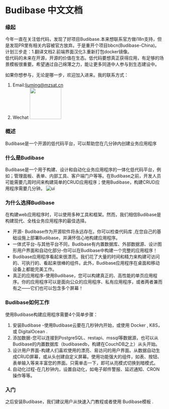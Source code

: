 # Budibase 中文文档
### 缘起
今年一直在关注低代码，发现了好项目Budibase.本来想联系官方做i18n支持，但是发现PR里有相关内容被官方放弃。于是重开个项目bbcn(Budibase-China)。
计划三步走：1.翻译文档2.前端界面汉化3.重新打包docker镜像。  
低代码的未来在开源，开源的价值在生态。低代码要想真正获得应用，有足够的场景模板很重要。希望通过自己绵薄之力，能让更多同道中人参与到生态建设中。


如果你想参与，无论是哪一步，欢迎加入进来。我的联系方式：
1. Email:liuming@mzsat.cn
2. Wechat <img src="http://alioss-cdn.mzyun.tech/common/qrcode.jpg" width="100" height="100"/>

### 概述
Budibase是一个开源的低代码平台，可以帮助您在几分钟内创建业务应用程序

### 什么是Budibase
Budibase是一个用于构建、设计和自动化业务应用程序的一体化低代码平台，例如；管理面板、表单、内部工具、客户端门户等等。在Budibase之前，开发人员可能需要几周时间来构建简单的CRUD应用程序；使用Budibase，构建CRUD应用程序需要几分钟。
![ui](https://files.readme.io/1ab423b-graph-ui.png)

### 为什么选择Budibase
在构建web应用程序时，可以使用多种工具和框架。然而，我们相信Budibase是构建现代、全栈业务应用程序的最佳选择。

+ 开源- Budibase作为开源软件将永远存在。你可以检查代码库 ,在您自己的基础设施上部署Budibase，并满怀信心地构建应用程序。
+ 一体式平台-与其他平台不同，Budibase有内置数据库、外部数据源、设计图形用户界面和自动化部分-你可以在Budibase中构建一个完整的应用程序！
+ Budibase应用程序看起来很漂亮。我们花了大量的时间和精力来构建可访问的、可执行的、看起来很棒的组件。此外，Budibase应用程序在桌面和移动设备上都能完美工作。
+ 真正的应用程序-使用Budibase，您可以构建真正的、高性能的单页应用程序。你的应用程序可以是面向公众的应用程序、私有应用程序，或者两者兼而有之——它们也可以包含多个屏幕！
### Budibase如何工作
使用Budibase构建应用程序需要4个简单步骤：

1. 安装Budibase -使用Budibase云要在几秒钟内开始，或使用 Docker , K8S，或 DigitalOcean .
2. 添加数据-您可以连接到PostgreSQL、restapi、mssql等数据源，也可以从Budibase的内置数据库（budibasedb，构建在CouchDB之上）从头开始。
3. 设计用户界面-构建人们喜欢使用的漂亮、易访问的用户界面。从数据自动生成CRUD屏幕，或从头创建自定义屏幕。使用功能强大的组件，如表、按钮、表单输入等来丰富您的界面。只需单击一下，即可从亮模式切换到暗模式。
4. 自动化过程-在几秒钟内，设置自动化，如电子邮件警报、延迟通知、CRON操作等等。
### 入门
之后安装Budibase，我们建议用户从快速入门教程或者使用 Budibase模板 .
